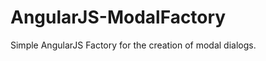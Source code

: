AngularJS-ModalFactory
======================

Simple AngularJS Factory for the creation of modal dialogs.
